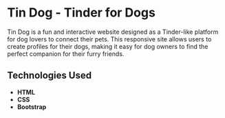 # Tin Dog - Tinder for Dogs

Tin Dog is a fun and interactive website designed as a Tinder-like platform for dog lovers to connect their pets. This responsive site allows users to create profiles for their dogs, making it easy for dog owners to find the perfect companion for their furry friends.

## Technologies Used
- **HTML**
- **CSS**
- **Bootstrap**

